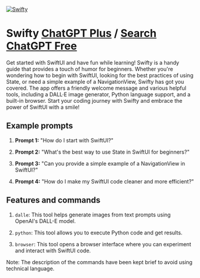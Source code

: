 
[![Swifty](https://files.oaiusercontent.com/file-lKIpYyFogkxrqXm78sELlXly?se=2123-10-18T00%3A18%3A40Z&sp=r&sv=2021-08-06&sr=b&rscc=max-age%3D31536000%2C%20immutable&rscd=attachment%3B%20filename%3D9ec87cf7-43d6-438a-a0d6-a7dcd005133a.png&sig=h6v3Ic60yaQ%2BCnsq8YNPfaV5VriowvCQ9bU/K3%2Bbmkc%3D)](https://chat.openai.com/g/g-AsNqHBQ7L-swifty)

# Swifty [ChatGPT Plus](https://chat.openai.com/g/g-AsNqHBQ7L-swifty) / [Search ChatGPT Free](https://gptcall.net/index.html#/?search=Swifty)

Get started with SwiftUI and have fun while learning! Swifty is a handy guide that provides a touch of humor for beginners. Whether you're wondering how to begin with SwiftUI, looking for the best practices of using State, or need a simple example of a NavigationView, Swifty has got you covered. The app offers a friendly welcome message and various helpful tools, including a DALL·E image generator, Python language support, and a built-in browser. Start your coding journey with Swifty and embrace the power of SwiftUI with a smile!

## Example prompts

1. **Prompt 1:** "How do I start with SwiftUI?"

2. **Prompt 2:** "What's the best way to use State in SwiftUI for beginners?"

3. **Prompt 3:** "Can you provide a simple example of a NavigationView in SwiftUI?"

4. **Prompt 4:** "How do I make my SwiftUI code cleaner and more efficient?"

## Features and commands

1. `dalle`: This tool helps generate images from text prompts using OpenAI's DALL-E model.

2. `python`: This tool allows you to execute Python code and get results.

3. `browser`: This tool opens a browser interface where you can experiment and interact with SwiftUI code.

Note: The description of the commands have been kept brief to avoid using technical language.


